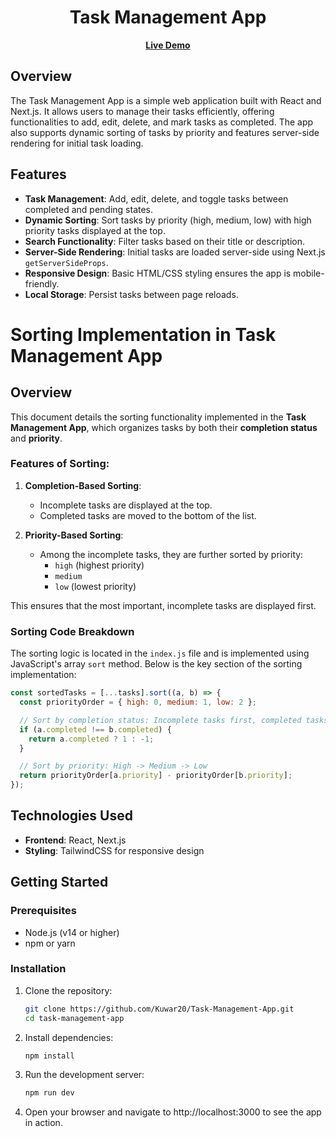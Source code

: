 <h1 align="center">Task Management App</h1>

<p align="center">
  <a href="https://task-management-app-nusj.vercel.app/"><b>Live Demo</b></a>
</p>

## Overview
The Task Management App is a simple web application built with React and Next.js. It allows users to manage their tasks efficiently, offering functionalities to add, edit, delete, and mark tasks as completed. The app also supports dynamic sorting of tasks by priority and features server-side rendering for initial task loading.

## Features
- **Task Management**: Add, edit, delete, and toggle tasks between completed and pending states.
- **Dynamic Sorting**: Sort tasks by priority (high, medium, low) with high priority tasks displayed at the top.
- **Search Functionality**: Filter tasks based on their title or description.
- **Server-Side Rendering**: Initial tasks are loaded server-side using Next.js `getServerSideProps`.
- **Responsive Design**: Basic HTML/CSS styling ensures the app is mobile-friendly.
- **Local Storage**: Persist tasks between page reloads.

# Sorting Implementation in Task Management App

## Overview
This document details the sorting functionality implemented in the **Task Management App**, which organizes tasks by both their **completion status** and **priority**.

### Features of Sorting:
1. **Completion-Based Sorting**: 
   - Incomplete tasks are displayed at the top.
   - Completed tasks are moved to the bottom of the list.

2. **Priority-Based Sorting**:
   - Among the incomplete tasks, they are further sorted by priority: 
     - `high` (highest priority)
     - `medium`
     - `low` (lowest priority)

This ensures that the most important, incomplete tasks are displayed first.

### Sorting Code Breakdown
The sorting logic is located in the `index.js` file and is implemented using JavaScript's array `sort` method. Below is the key section of the sorting implementation:

```javascript
const sortedTasks = [...tasks].sort((a, b) => {
  const priorityOrder = { high: 0, medium: 1, low: 2 };

  // Sort by completion status: Incomplete tasks first, completed tasks at the bottom
  if (a.completed !== b.completed) {
    return a.completed ? 1 : -1;
  }

  // Sort by priority: High -> Medium -> Low
  return priorityOrder[a.priority] - priorityOrder[b.priority];
});
```

## Technologies Used
- **Frontend**: React, Next.js
- **Styling**: TailwindCSS for responsive design

## Getting Started

### Prerequisites
- Node.js (v14 or higher)
- npm or yarn

### Installation
1. Clone the repository:
   ```bash
   git clone https://github.com/Kuwar20/Task-Management-App.git
   cd task-management-app

2. Install dependencies:

   ```bash
   npm install

3. Run the development server:

   ```bash
   npm run dev

4. Open your browser and navigate to http://localhost:3000 to see the app in action.


